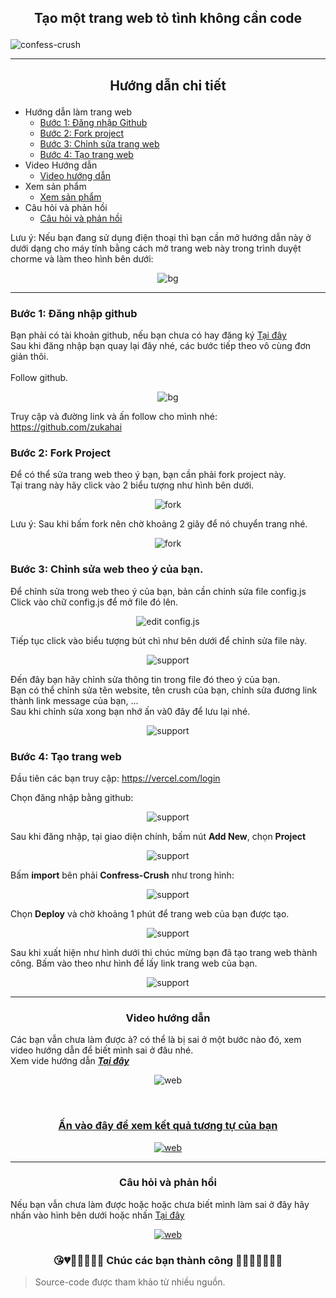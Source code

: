 ## <p align="center"> Tạo một trang web tỏ tình không cần code </p>

![confess-crush
](https://socialify.git.ci/zukahai/confess-crush/image?description=1&forks=1&issues=1&language=1&owner=1&pattern=Brick%20Wall&pulls=1&stargazers=1&theme=Dark)

<hr>

## <p align="center"> Hướng dẫn chi tiết </p>

* Hướng dẫn làm trang web 
  * [Bước 1: Đăng nhập Github](#bước-1-đăng-nhập-github) </br>
  * [Bước 2: Fork project](#bước-2-fork-project) </br>
  * [Bước 3: Chỉnh sửa trang web](#bước-3-chỉnh-sửa-web-theo-ý-của-bạn) </br>
  * [Bước 4: Tạo trang web](#bước-4-tạo-trang-web) </br>
* Video Hướng dẫn
  * [Video hướng dẫn](#-video-hướng-dẫn-)
* Xem sản phẩm
  * [Xem sản phẩm](#-ấn-vào-đây-để-xem-kết-quả-tương-tự-của-bạn-)
* Câu hỏi và phản hồi
  * [Câu hỏi và phản hồi](#-câu-hỏi-và-phản-hồi-)

Lưu ý: Nếu bạn đang sử dụng điện thoại thì bạn cần mở hướng dẫn này ở dưới dạng cho máy tính bằng cách mở trang web này trong trình duyệt chorme và làm theo hình bên dưới:
<p align="center"> <img src="/imagesGithub/mobile.png" alt="bg" /> </p>
<hr>

### Bước 1: Đăng nhập github
Bạn phải có tài khoản github, nếu bạn chưa có hay đăng ký [Tại đây](https://github.com/signup?ref_cta=Sign+up&ref_loc=header+logged+out&ref_page=%2F&source=header-home) </br>
Sau khi đăng nhập bạn quay lại đây nhé, các bước tiếp theo vô cùng đơn giản thôi.</br></br>
Follow github.</br>
<p align="center"> <img src="/imagesGithub/follow.png" alt="bg" /> </p>

Truy cập và đường link và ấn follow cho mình nhé: https://github.com/zukahai


### Bước 2: Fork Project
Để có thể sửa trang web theo ý bạn, bạn cần phải fork project này. </br>
Tại trang này hãy click vào 2 biểu tượng như hình bên dưới.
<p align="center"> <img src="/imagesGithub/1.png" alt="fork" /> </p>
Lưu ý: Sau khi bấm fork nên chờ khoảng 2 giây để nó chuyển trang nhé.
<p align="center"> <img src="/imagesGithub/fork.gif" alt="fork" /> </p>

### Bước 3: Chỉnh sửa web theo ý của bạn.
Để chỉnh sửa trong web theo ý của bạn, bản cần chỉnh sửa file config.js </br>
Click vào chữ config.js để mở file đó lên.
<p align="center"> <img src="/imagesGithub/2.png" alt="edit config.js" /> </p>
Tiếp tục click vào biểu tượng bút chì như bên dưới để chỉnh sửa file này.
<p align="center"> <img src="/imagesGithub/3.png" alt="support" /> </p>

Đến đây bạn hãy chỉnh sửa thông tin trong file đó theo ý của bạn. </br>
Bạn có thể chỉnh sửa tên website, tên crush của bạn, chỉnh sửa đương link thành link message của bạn, ... </br>
Sau khi chỉnh sửa xong bạn nhớ ấn và0 đây để lưu lại nhé.

<p align="center"> <img src="/imagesGithub/4.png" alt="support" /> </p>

### Bước 4: Tạo trang web

Đầu tiên các bạn truy cập: https://vercel.com/login

Chọn đăng nhập bằng github:

<p align="center"> <img src="/imagesGithub/vercel1.png" alt="support" /> </p>

Sau khi đăng nhập, tại giao diện chính, bấm nút **Add New**, chọn **Project**

<p align="center"> <img src="/imagesGithub/vercel2.png" alt="support" /> </p>

Bấm **import** bên phải **Confress-Crush** như trong hình:

<p align="center"> <img src="/imagesGithub/vercel3.png" alt="support" /> </p>

Chọn **Deploy** và chờ khoảng 1 phút để trang web của bạn được tạo.

<p align="center"> <img src="/imagesGithub/vercel4.png" alt="support" /> </p>

Sau khi xuất hiện như hình dưới thì chúc mừng bạn đã tạo trang web thành công. Bấm vào theo như hình để lấy link trang web của bạn.
<p align="center"> <img src="/imagesGithub/vercel5.png" alt="support" /> </p>

<hr>

### <p align="center"> Video hướng dẫn </p>
Các bạn vẫn chưa làm được à? có thể là bị sai ở một bước nào đó, xem video hướng dẫn để biết mình sai ở đâu nhé.
</br>
Xem vide hướng dẫn ***[Tại đây](https://drive.google.com/file/d/1ACDGxlP3MsYQOsslN6WXzlDvyIc3V-MI/view?usp=drive_link)***
<p align="center"> <img src="/imagesGithub/video.png" alt="web" /> </p>

<br>

### [<p align="center"> Ấn vào đây để xem kết quả tương tự của bạn </p>](https://zukahai.github.io/Confess-Crush/)

[<p align="center"> <img src="/imagesGithub/demo.png" alt="web" /> </p>](https://zukahai.github.io/Confess-Crush/)

<hr>

### <p align="center"> Câu hỏi và phản hồi </p>

Nếu bạn vẫn chưa làm được hoặc hoặc chưa biết mình làm sai ở đây hãy nhấn vào hình bên dưới hoặc nhấn [Tại đây](https://github.com/zukahai/Confess-Crush/issues/new)
[<p align="center"> <img src="/img/logi.gif" alt="web" /> </p>](https://github.com/zukahai/Confess-Crush/issues/new)

### <p align="center">😘💔💙💓💝💟💑 Chúc các bạn thành công 💚💗💘💖💞💋👄</p>

> Source-code được tham khảo từ nhiều nguồn.
